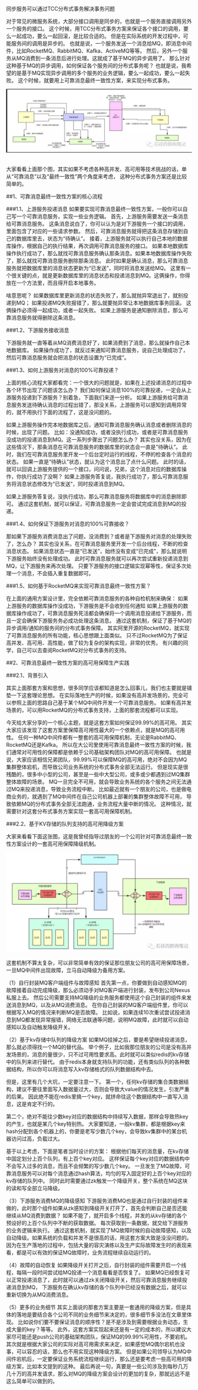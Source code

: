 同步服务可以通过TCC分布式事务解决事务问题

对于常见的微服务系统，大部分接口调用是同步的，也就是一个服务直接调用另外一个服务的接口。
这个时候，用TCC分布式事务方案来保证各个接口的调用，要么一起成功，要么一起回滚，是比较合适的。
但是在实际系统的开发过程中，可能服务间的调用是异步的。
也就是说，一个服务发送一个消息给MQ，即消息中间件，比如RocketMQ、RabbitMQ、Kafka、ActiveMQ等等。
然后，另外一个服务从MQ消费到一条消息后进行处理。这就成了基于MQ的异步调用了。
那么针对这种基于MQ的异步调用，如何保证各个服务间的分布式事务呢？
也就是说，我希望的是基于MQ实现异步调用的多个服务的业务逻辑，要么一起成功，要么一起失败。
这个时候，就要用上可靠消息最终一致性方案，来实现分布式事务。
<div align="center"> <img src="../../pics/基于MQ的分布式服务1.png"/> </div><br>

大家看看上面那个图，其实如果不考虑各种高并发、高可用等技术挑战的话，单从“可靠消息”以及“最终一致性”两个角度来考虑，
这种分布式事务方案还是比较简单的。





##1、可靠消息最终一致性方案的核心流程

###1.1、上游服务投递消息
如果要实现可靠消息最终一致性方案，一般你可以自己写一个可靠消息服务，实现一些业务逻辑。
首先，上游服务需要发送一条消息给可靠消息服务。
这条消息说白了，你可以认为是对下游服务一个接口的调用，里面包含了对应的一些请求参数。
然后，可靠消息服务就得把这条消息存储到自己的数据库里去，状态为“待确认”。
接着，上游服务就可以执行自己本地的数据库操作，根据自己的执行结果，再次调用可靠消息服务的接口。
如果本地数据库操作执行成功了，那么就找可靠消息服务确认那条消息。如果本地数据库操作失败了，那么就找可靠消息服务删除那条消息。
此时如果是确认消息，那么可靠消息服务就把数据库里的消息状态更新为“已发送”，同时将消息发送给MQ。
这里有一个很关键的点，就是更新数据库里的消息状态和投递消息到MQ。这俩操作，你得放在一个方法里，而且得开启本地事务。

啥意思呢？
如果数据库里更新消息的状态失败了，那么就抛异常退出了，就别投递到MQ；
如果投递MQ失败报错了，那么就要抛异常让本地数据库事务回滚。
这俩操作必须得一起成功，或者一起失败。
如果上游服务是通知删除消息，那么可靠消息服务就得删除这条消息。


###1.2、下游服务接收消息

下游服务就一直等着从MQ消费消息好了，如果消费到了消息，那么就操作自己本地数据库。
如果操作成功了，就反过来通知可靠消息服务，说自己处理成功了，然后可靠消息服务就会把消息的状态设置为“已完成”。


###1.3、如何上游服务对消息的100%可靠投递？

上面的核心流程大家都看完：一个很大的问题就是，如果在上述投递消息的过程中各个环节出现了问题该怎么办？
我们如何保证消息100%的可靠投递，一定会从上游服务投递到下游服务？别着急，下面我们来逐一分析。
如果上游服务给可靠消息服务发送待确认消息的过程出错了，那没关系，上游服务可以感知到调用异常的，就不用执行下面的流程了，这是没问题的。

如果上游服务操作完本地数据库之后，通知可靠消息服务确认消息或者删除消息的时候，出现了问题。
比如：没通知成功，或者没执行成功，或者是可靠消息服务没成功的投递消息到MQ。这一系列步骤出了问题怎么办？
其实也没关系，因为在这些情况下，那条消息在可靠消息服务的数据库里的状态会一直是“待确认”。
此时，我们在可靠消息服务里开发一个后台定时运行的线程，不停的检查各个消息的状态。
如果一直是“待确认”状态，就认为这个消息出了点什么问题。
此时的话，就可以回调上游服务提供的一个接口，问问说，兄弟，这个消息对应的数据库操作，你执行成功了没啊？
如果上游服务答复说，我执行成功了，那么可靠消息服务将消息状态修改为“已发送”，同时投递消息到MQ。

如果上游服务答复说，没执行成功，那么可靠消息服务将数据库中的消息删除即可。
通过这套机制，就可以保证，可靠消息服务一定会尝试完成消息到MQ的投递。

###1.4、如何保证下游服务对消息的100%可靠接收？

那如果下游服务消费消息出了问题，没消费到？或者是下游服务对消息的处理失败了，怎么办？
其实也没关系，在可靠消息服务里开发一个后台线程，不断的检查消息状态。
如果消息状态一直是“已发送”，始终没有变成“已完成”，那么就说明下游服务始终没有处理成功。
此时可靠消息服务就可以再次尝试重新投递消息到MQ，让下游服务来再次处理。
只要下游服务的接口逻辑实现幂等性，保证多次处理一个消息，不会插入重复数据即可。

###1.5、如何基于RocketMQ来实现可靠消息最终一致性方案？

在上面的通用方案设计里，完全依赖可靠消息服务的各种自检机制来确保：
如果上游服务的数据库操作没成功，下游服务是不会收到任何通知
如果上游服务的数据库操作成功了，可靠消息服务死活都会确保将一个调用消息投递给下游服务，而且一定会确保下游服务务必成功处理这条消息。
通过这套机制，保证了基于MQ的异步调用/通知的服务间的分布式事务保障。
其实阿里开源的RocketMQ，就实现了可靠消息服务的所有功能，核心思想跟上面类似。
只不过RocketMQ为了保证高并发、高可用、高性能，做了较为复杂的架构实现，非常的优秀。
有兴趣的同学，自己可以去查阅RocketMQ对分布式事务的支持。


##2、可靠消息最终一致性方案的高可用保障生产实践



###2.1、背景引入

其实上面那套方案和思想，很多同学应该都知道是怎么回事儿，我们也主要就是铺垫一下这套理论思想。
在实际落地生产的时候，如果没有高并发场景的，完全可以参照上面的思路自己基于某个MQ中间件开发一个可靠消息服务。
如果有高并发场景的，可以用RocketMQ的分布式事务支持，上面的那套流程都可以实现。

今天给大家分享的一个核心主题，就是这套方案如何保证99.99%的高可用。
其实大家应该发现了这套方案里保障高可用性最大的一个依赖点，就是MQ的高可用性。
任何一种MQ中间件都有一整套的高可用保障机制，无论是RabbitMQ、RocketMQ还是Kafka。
所以在大公司里使用可靠消息最终一致性方案的时候，我们通常对可用性的保障都是依赖于公司基础架构团队对MQ的高可用保障。
也就是说，大家应该相信兄弟团队，99.99%可以保障MQ的高可用，绝对不会因为MQ集群整体宕机，而导致公司业务系统的分布式事务全部无法运行。
但是现实是很残酷的，很多中小型的公司，甚至是一些中大型公司，或多或少都遇到过MQ集群整体故障的场景。
MQ一旦完全不可用，就会导致业务系统的各个服务之间无法通过MQ来投递消息，导致业务流程中断。
比如最近就有一个朋友的公司，也是做电商业务的，就遇到了MQ中间件在自己公司机器上部署的集群整体故障不可用，
导致依赖MQ的分布式事务全部无法跑通，业务流程大量中断的情况。
这种情况，就需要针对这套分布式事务方案实现一套高可用保障机制。

###2.2、基于KV存储的队列支持的高可用降级方案

大家来看看下面这张图，这是我曾经指导过朋友的一个公司针对可靠消息最终一致性方案设计的一套高可用保障降级机制。
<div align="center"> <img src="../../pics/基于MQ的分布式服务2.png"/> </div><br>
这套机制不算太复杂，可以非常简单有效的保证那位朋友公司的高可用保障场景，一旦MQ中间件出现故障，立马自动降级为备用方案。

（1）自行封装MQ客户端组件与故障感知
首先第一点，你要做到自动感知MQ的故障接着自动完成降级，那么必须动手对MQ客户端进行封装，发布到公司Nexus私服上去。
然后公司需要支持MQ降级的业务服务都使用这个自己封装的组件来发送消息到MQ，以及从MQ消费消息。
在你自己封装的MQ客户端组件里，你可以根据写入MQ的情况来判断MQ是否故障。
比如说，如果连续10次重试尝试投递消息到MQ都发现异常报错，网络无法联通等问题，说明MQ故障，此时就可以自动感知以及自动触发降级开关。

（2）基于kv存储中队列的降级方案
如果MQ挂掉之后，要是希望继续投递消息，那么就必须得找一个MQ的替代品。
举个例子，比如我那位朋友的公司是没有高并发场景的，消息的量很少，只不过可用性要求高。此时就可以类似redis的kv存储中的队列来进行替代。
由于redis本身就支持队列的功能，还有类似队列的各种数据结构，所以你可以将消息写入kv存储格式的队列数据结构中去。

但是，这里有几个大坑，一定要注意一下。
第一个，任何kv存储的集合类数据结构，建议不要往里面写入数据量过大，否则会导致大value的情况发生，引发严重的后果。
因此绝不能在redis里搞一个key，就拼命往这个数据结构中一直写入消息，这是肯定不行的。

第二个，绝对不能往少数key对应的数据结构中持续写入数据，那样会导致热key的产生，也就是某几个key特别热。
大家要知道，一般kv集群，都是根据key来hash分配到各个机器上的，你要是老写少数几个key，会导致kv集群中的某台机器访问过高，负载过大。


基于以上考虑，下面是笔者当时设计的方案：
根据他们每天的消息量，在kv存储中固定划分上百个队列，有上百个key对应。
这样保证每个key对应的数据结构中不会写入过多的消息，而且不会频繁的写少数几个key。
一旦发生了MQ故障，可靠消息服务可以对每个消息通过hash算法，均匀的写入固定好的上百个key对应的kv存储的队列中。
同时此时需要通过zk触发一个降级开关，整个系统在MQ这块的读和写全部立马降级。

（3）下游服务消费MQ的降级感知
下游服务消费MQ也是通过自行封装的组件来做的，此时那个组件如果从zk感知到降级开关打开了，首先会判断自己是否还能继续从MQ消费到数据？
如果不能了，就开启多个线程，并发的从kv存储的各个预设好的上百个队列中不断的获取数据。
每次获取到一条数据，就交给下游服务的业务逻辑来执行。
通过这套机制，就实现了MQ故障时候的自动故障感知，以及自动降级。如果系统的负载和并发不是很高的话，用这套方案大致是没没问题的。
因为在生产落地的过程中，包括大量的容灾演练以及生产实际故障发生时的表现来看，都是可以有效的保证MQ故障时，业务流程继续自动运行的。

（4）故障的自动恢复
如果降级开关打开之后，自行封装的组件需要开启一个线程，每隔一段时间尝试给MQ投递一个消息看看是否恢复了。
如果MQ已经恢复可以正常投递消息了，此时就可以通过zk关闭降级开关，然后可靠消息服务继续投递消息到MQ，
下游服务在确认kv存储的各个队列中已经没有数据之后，就可以重新切换为从MQ消费消息。

（5）更多的业务细节
其实上面说的那套方案主要是一套通用的降级方案，但是具体的落地是要结合各个公司不同的业务细节来决定的，很多细节多没法在文章里体现。
比如说你们要不要保证消息的顺序性？是不是涉及到需要根据业务动态，生成大量的key？等等。
此外，这套方案实现起来还是有一定的成本的，所以建议大家尽可能还是push公司的基础架构团队，保证MQ的99.99%可用性，不要宕机。
其次就是根据大家公司的实际对高可用需求来决定，如果感觉MQ偶尔宕机也没事，可以容忍的话，那么也不用实现这种降级方案。
但是如果公司领导认为MQ中间件宕机后，一定要保证业务系统流程继续运行，那么还是要考虑一些高可用的降级方案，比如本文提到的这种。
最后再说一句，真要是一些公司涉及到每秒几万几十万的高并发请求，那么对MQ的降级方案会设计的更加的复杂，那就远远不是这么简单可以做到的。